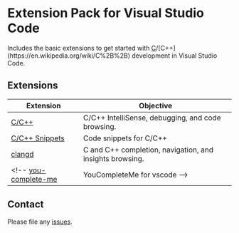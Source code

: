 # Extension Pack for Visual Studio Code

Includes the basic extensions to get started with [C](https://en.wikipedia.org/wiki/C_(programming_language))/[C++](https://en.wikipedia.org/wiki/C%2B%2B) development in Visual Studio Code.

## Extensions

Extension | Objective
--------- | ---------
[C/C++](https://marketplace.visualstudio.com/items?itemName=ms-vscode.cpptools) | C/C++ IntelliSense, debugging, and code browsing.
[C/C++ Snippets](https://marketplace.visualstudio.com/items?itemName=hars.CppSnippets) | Code snippets for C/C++
[clangd](https://marketplace.visualstudio.com/items?itemName=llvm-vs-code-extensions.vscode-clangd) | C and C++ completion, navigation, and insights browsing.
<!-- [you-complete-me](https://marketplace.visualstudio.com/items?itemName=RichardHe.you-complete-me) | YouCompleteMe for vscode -->

## Contact

Please file any [issues](https://github.com/itmcdev/vscode-extensions/issues).